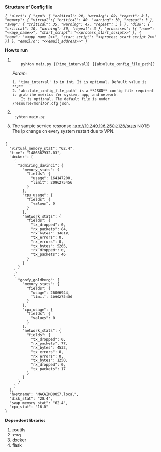        
**Structure of Config file**
  
_`{
	"alert": {
		"cpu": {
			"critical": 90,
			"warning": 80,
			"repeat": 3
		},
		"memory": {
			"virtual":{
				"critical": 40,
				"warning": 50,
				"repeat": 3
			},
			"swap": {
				"critical": 35,
				"warning": 45,
				"repeat": 3
		    }
		},
		"disk": {
			"critical": 10,
			"warning": 30,
			"repeat": 3
		},
		"processes": [{
			"name": "<<app_name>>",
			"start_script": "<<process_start_script>>"
		}, {
			"name": "<<app_name_2>>",
			"start_script": "<<process_start_script_2>>"
		}]
	},
	"emailTo": "<<email_address>>"
}`_

**How to run**
1.  <code>
        pyhton main.py {{time_interval}} {{absolute_config_file_path}}
    </code>
   
    _Param:_
        
        1. 'time_interval' is in int. It is optional. Default value is **3**
        2. 'absolute_config_file_path' is a **JSON** config file required to grab the metrics for system, app, and network.
            It is optional. The default file is under /resource/monitor.cfg.json.
2. <code>
    pyhton main.py
   </code> 

3. The sample service response http://10.249.106.250:2126/stats 
NOTE: The Ip change on every system restart due to VPN.

<code>
{
  "virtual_memory_stat": "62.4",
  "time": "1486362932.03",
  "docker": [
    {
      "admiring_davinci": {
        "memory_stats": {
          "fields": {
            "usage": 164147200,
            "limit": 2096275456
          }
        },
        "cpu_usage": {
          "fields": {
            "values": 0
          }
        },
        "network_stats": {
          "fields": {
            "tx_dropped": 0,
            "rx_packets": 84,
            "rx_bytes": 14618,
            "tx_errors": 0,
            "rx_errors": 0,
            "tx_bytes": 5265,
            "rx_dropped": 0,
            "tx_packets": 46
          }
        }
      }
    },
    {
      "goofy_goldberg": {
        "memory_stats": {
          "fields": {
            "usage": 26066944,
            "limit": 2096275456
          }
        },
        "cpu_usage": {
          "fields": {
            "values": 0
          }
        },
        "network_stats": {
          "fields": {
            "tx_dropped": 0,
            "rx_packets": 77,
            "rx_bytes": 4532,
            "tx_errors": 0,
            "rx_errors": 0,
            "tx_bytes": 1250,
            "rx_dropped": 0,
            "tx_packets": 17
          }
        }
      }
    }
  ],
  "hostname": "MACAIM00057.local",
  "disk_stat": "28.4",
  "swap_memory_stat": "62.4",
  "cpu_stat": "16.0"
}
</code>


**Dependent libraries**
1. psutils
2. zmq
3. docker
4. flask